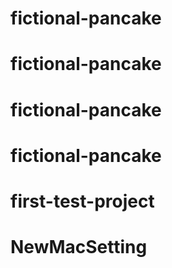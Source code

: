 # fictional-pancake
# fictional-pancake
# fictional-pancake
# fictional-pancake
# first-test-project
# NewMacSetting
